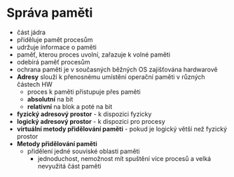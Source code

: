 # Správa paměti

- část jádra
- přiděluje pamět procesům
- udržuje informace o paměti
- paměť, kterou proces uvolní, zařazuje k volné paměti
- odebírá paměť procesům
- ochrana paměti je v současných běžných OS zajišťována hardwarově
- **Adresy** slouží k přenosnému umístění operační paměti v různých částech HW
    - proces k paměti přistupuje přes paměti
    - **absolutní** na bit
    - **relativní** na blok a poté na bit
- **fyzický adresový prostor** - k dispozici fyzicky
- **logický adresový prostor** - k dispozici pro procesy
- **virtuální metody přidělování paměti** - pokud je logický větší než fyzický prostor
- **Metody přidělování paměti**
    - přidělení jedné souviské oblasti paměti
        - jednoduchost, nemožnost mít spuštění více procesů a velká nevyužitá část paměti